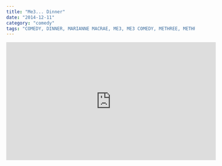 ```yaml
---
title: "Me3... Dinner"
date: "2014-12-11"
category: "comedy"
tags: "COMEDY, DINNER, MARIANNE MACRAE, ME3, ME3 COMEDY, METHREE, METHREE COMEDY, RICHARD HANRAHAN, SKETCH"
---
```


<iframe width="560" height="315" src="https://www.youtube.com/embed/JJmK3oDNuYc" frameborder="0" allow="accelerometer; autoplay; encrypted-media; gyroscope; picture-in-picture" allowfullscreen></iframe>
